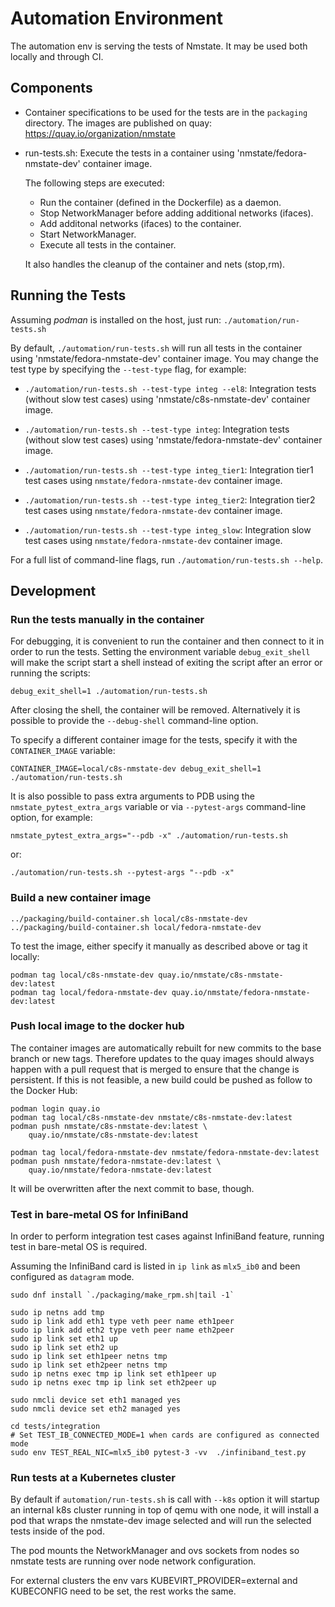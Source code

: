 # Automation Environment
The automation env is serving the tests of Nmstate.
It may be used both locally and through CI.

## Components
- Container specifications to be used for the tests are in the `packaging`
  directory. The images are published on quay:
  https://quay.io/organization/nmstate

- run-tests.sh: Execute the tests in a container using
  'nmstate/fedora-nmstate-dev' container image.

  The following steps are executed:
  - Run the container (defined in the Dockerfile) as a daemon.
  - Stop NetworkManager before adding additional networks (ifaces).
  - Add additonal networks (ifaces) to the container.
  - Start NetworkManager.
  - Execute all tests in the container.

  It also handles the cleanup of the container and nets (stop,rm).

## Running the Tests
Assuming *podman* is installed on the host, just run:
`./automation/run-tests.sh`

By default, `./automation/run-tests.sh` will run all tests in the container
using 'nmstate/fedora-nmstate-dev' container image.
You may change the test type by specifying the `--test-type` flag, for example:

 * `./automation/run-tests.sh --test-type integ --el8`:
   Integration tests (without slow test cases) using
   'nmstate/c8s-nmstate-dev' container image.

 * `./automation/run-tests.sh --test-type integ`:
   Integration tests (without slow test cases) using
   'nmstate/fedora-nmstate-dev' container image.

 * `./automation/run-tests.sh --test-type integ_tier1`:
   Integration tier1 test cases using `nmstate/fedora-nmstate-dev` container
   image.

 * `./automation/run-tests.sh --test-type integ_tier2`:
   Integration tier2 test cases using `nmstate/fedora-nmstate-dev` container
   image.

 * `./automation/run-tests.sh --test-type integ_slow`:
   Integration slow test cases using `nmstate/fedora-nmstate-dev` container
   image.

For a full list of command-line flags, run `./automation/run-tests.sh --help`.

## Development

### Run the tests manually in the container
For debugging, it is convenient to run the container and then connect to it in
order to run the tests. Setting the environment variable `debug_exit_shell`
will make the script start a shell instead of exiting the script after an error
or running the scripts:

`debug_exit_shell=1 ./automation/run-tests.sh`

After closing the shell, the container will be removed. Alternatively it is
possible to provide the `--debug-shell` command-line option.

To specify a different container image for the tests, specify it with the
`CONTAINER_IMAGE` variable:

`CONTAINER_IMAGE=local/c8s-nmstate-dev debug_exit_shell=1 ./automation/run-tests.sh`

It is also possible to pass extra arguments to PDB using the
`nmstate_pytest_extra_args` variable or via `--pytest-args` command-line
option, for example:

`nmstate_pytest_extra_args="--pdb -x" ./automation/run-tests.sh`

or:

`./automation/run-tests.sh --pytest-args "--pdb -x"`

### Build a new container image

```
../packaging/build-container.sh local/c8s-nmstate-dev
../packaging/build-container.sh local/fedora-nmstate-dev
```

To test the image, either specify it manually as described above or tag it locally:

```
podman tag local/c8s-nmstate-dev quay.io/nmstate/c8s-nmstate-dev:latest
podman tag local/fedora-nmstate-dev quay.io/nmstate/fedora-nmstate-dev:latest
```

### Push local image to the docker hub
The container images are automatically rebuilt for new commits to the base
branch or new tags. Therefore updates to the quay images should always
happen with a pull request that is merged to ensure that the change is
persistent. If this is not feasible, a new build could be pushed as follow to
the Docker Hub:

```shell
podman login quay.io
podman tag local/c8s-nmstate-dev nmstate/c8s-nmstate-dev:latest
podman push nmstate/c8s-nmstate-dev:latest \
    quay.io/nmstate/c8s-nmstate-dev:latest

podman tag local/fedora-nmstate-dev nmstate/fedora-nmstate-dev:latest
podman push nmstate/fedora-nmstate-dev:latest \
    quay.io/nmstate/fedora-nmstate-dev:latest
```

It will be overwritten after the next commit to base, though.


### Test in bare-metal OS for InfiniBand

In order to perform integration test cases against InfiniBand feature,
running test in bare-metal OS is required.

Assuming the InfiniBand card is listed in `ip link` as `mlx5_ib0` and been
configured as `datagram` mode.

```shell
sudo dnf install `./packaging/make_rpm.sh|tail -1`

sudo ip netns add tmp
sudo ip link add eth1 type veth peer name eth1peer
sudo ip link add eth2 type veth peer name eth2peer
sudo ip link set eth1 up
sudo ip link set eth2 up
sudo ip link set eth1peer netns tmp
sudo ip link set eth2peer netns tmp
sudo ip netns exec tmp ip link set eth1peer up
sudo ip netns exec tmp ip link set eth2peer up

sudo nmcli device set eth1 managed yes
sudo nmcli device set eth2 managed yes

cd tests/integration
# Set TEST_IB_CONNECTED_MODE=1 when cards are configured as connected mode
sudo env TEST_REAL_NIC=mlx5_ib0 pytest-3 -vv  ./infiniband_test.py
```

### Run tests at a Kubernetes cluster

By default if `automation/run-tests.sh` is call with `--k8s` option it will
startup an internal k8s cluster running in top of qemu with one node, it
will install a pod that wraps the nmstate-dev image selected and will run the
selected tests inside of the pod.

The pod mounts the NetworkManager and ovs sockets from nodes so nmstate tests
are running over node network configuration.

For external clusters the env vars KUBEVIRT_PROVIDER=external and KUBECONFIG
need to be set, the rest works the same.
